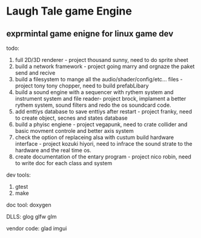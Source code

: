 # Laugh Tale game Engine
## exprmintal game enigne for linux game dev

todo:
1.    full 2D/3D renderer - project thousand sunny, need to do sprite sheet
2.    build a network framework - project going marry and orgnaze the paket send and recive
3.    build a filesystem to mange all the audio/shader/config/etc... files - project tony tony chopper, need to build prefabLibary 
4.    build a sound engine with a sequencer with rythem system and instrument system and file reader- project brock, implament a better rythem system, sound filters and
      redo the os soundcard code.
5.    add enttiys database to save enttiys after restart - project franky, need to create object, secnes and states database 
6.    build a phyisc engiene - project vegapunk, need to crate collider and basic movment controle and better axis system
7.    check the option of replaceing alsa with custum build hardware interface - project kozuki hiyori, need to infrace the sound strate to the hardware and the real time os.
8.    create documentation of the entary program - project nico robin, need to write doc for each class and system

dev tools:
1.  gtest
2.  make

doc tool:
    doxygen

DLLS:
    glog
    glfw
    glm

vendor code:
    glad
    imgui